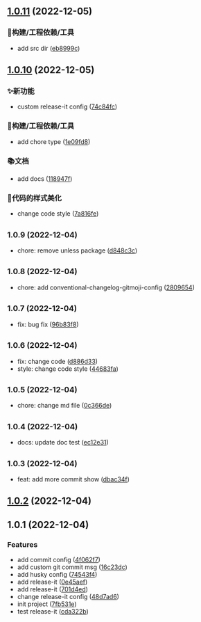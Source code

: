 

## [1.0.11](https://github.com/XieDaiMaLou/changelog/compare/1.0.10...1.0.11) (2022-12-05)


### 🔧构建/工程依赖/工具

* add src dir ([eb8999c](https://github.com/XieDaiMaLou/changelog/commit/eb8999c95414dac791a2f1bc071dc5e7a042a8c7))

## [1.0.10](https://github.com/XieDaiMaLou/changelog/compare/1.0.9...1.0.10) (2022-12-05)


### ✨新功能

* custom release-it config ([74c84fc](https://github.com/XieDaiMaLou/changelog/commit/74c84fc94d32fc5f3c741d36a86a5ca4fe1421ee))


### 🔧构建/工程依赖/工具

* add chore type ([1e09fd8](https://github.com/XieDaiMaLou/changelog/commit/1e09fd8e7c77252c0947d5144c974398af3b2d8b))


### 📚文档

* add docs ([118947f](https://github.com/XieDaiMaLou/changelog/commit/118947fae0499ad80da1f62bad953f2a0fc6400c))


### 💄代码的样式美化

* change code style ([7a816fe](https://github.com/XieDaiMaLou/changelog/commit/7a816fe0cdddd61b648a3dc4b3d6e98c917e1aa1))

## <small>1.0.9 (2022-12-04)</small>

* chore: remove unless package ([d848c3c](https://github.com/XieDaiMaLou/changelog/commit/d848c3c))

## <small>1.0.8 (2022-12-04)</small>

* chore: add conventional-changelog-gitmoji-config ([2809654](https://github.com/XieDaiMaLou/changelog/commit/2809654))

## <small>1.0.7 (2022-12-04)</small>

* fix: bug fix ([96b83f8](https://github.com/XieDaiMaLou/changelog/commit/96b83f8))

## <small>1.0.6 (2022-12-04)</small>

* fix: change code ([d886d33](https://github.com/XieDaiMaLou/changelog/commit/d886d33))
* style: change code style ([44683fa](https://github.com/XieDaiMaLou/changelog/commit/44683fa))

## <small>1.0.5 (2022-12-04)</small>

* chore: change md file ([0c366de](https://github.com/XieDaiMaLou/changelog/commit/0c366de))

## <small>1.0.4 (2022-12-04)</small>

* docs: update doc test ([ec12e31](https://github.com/XieDaiMaLou/changelog/commit/ec12e31))

## <small>1.0.3 (2022-12-04)</small>

* feat: add more commit show ([dbac34f](https://github.com/XieDaiMaLou/changelog/commit/dbac34f))

## [1.0.2](https://github.com/XieDaiMaLou/changelog/compare/1.0.1...1.0.2) (2022-12-04)

## 1.0.1 (2022-12-04)


### Features

* add commit config ([4f062f7](https://github.com/XieDaiMaLou/changelog/commit/4f062f79eaf666ff5533c5beefdc94d9f6754fc3))
* add custom git commit msg ([16c23dc](https://github.com/XieDaiMaLou/changelog/commit/16c23dc19d3b47afe4d80977afde6370264a3cad))
* add husky config ([74543f4](https://github.com/XieDaiMaLou/changelog/commit/74543f4ea6c56c3b16bd2edba59c6aade831f14f))
* add release-it ([0e45aef](https://github.com/XieDaiMaLou/changelog/commit/0e45aef2241b0fbd345d8fc2b4c6df61f53d616d))
* add release-it ([701d4ed](https://github.com/XieDaiMaLou/changelog/commit/701d4eda556539e7c426bb7ae97e374c5c367caa))
* change release-it config ([48d7ad6](https://github.com/XieDaiMaLou/changelog/commit/48d7ad65ed75a2ab9f7febf99afccf2dfd2aa7ff))
* init project ([7fb531e](https://github.com/XieDaiMaLou/changelog/commit/7fb531e034f1ccd48d6f9f26b7ff5b9dfce281b0))
* test release-it ([cda322b](https://github.com/XieDaiMaLou/changelog/commit/cda322bd58307e72961823331d64cfb033d177fe))